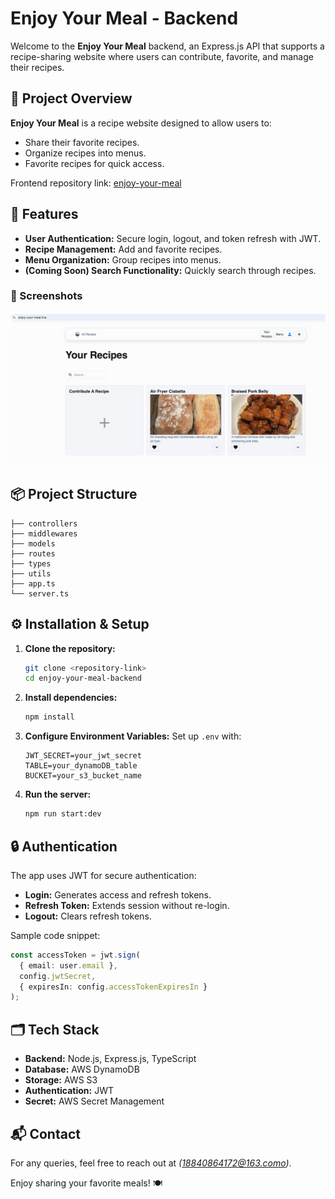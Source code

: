 
# Enjoy Your Meal - Backend

Welcome to the **Enjoy Your Meal** backend, an Express.js API that supports a recipe-sharing website where users can contribute, favorite, and manage their recipes.

## 🚀 Project Overview
**Enjoy Your Meal** is a recipe website designed to allow users to:
- Share their favorite recipes.
- Organize recipes into menus.
- Favorite recipes for quick access.

Frontend repository link: [enjoy-your-meal](https://github.com/KaiLi0822/enjoy-your-meal)

## 🌟 Features
- **User Authentication:** Secure login, logout, and token refresh with JWT.
- **Recipe Management:** Add and favorite recipes.
- **Menu Organization:** Group recipes into menus.
- **(Coming Soon) Search Functionality:** Quickly search through recipes.

### 📸 Screenshots
![Homepage](image.png)

## 📦 Project Structure
```
├── controllers
├── middlewares
├── models
├── routes
├── types
├── utils
├── app.ts
└── server.ts
```

## ⚙️ Installation & Setup
1. **Clone the repository:**
   ```bash
   git clone <repository-link>
   cd enjoy-your-meal-backend
   ```
2. **Install dependencies:**
   ```bash
   npm install
   ```
3. **Configure Environment Variables:**
   Set up `.env` with:
   ```env
   JWT_SECRET=your_jwt_secret
   TABLE=your_dynamoDB_table
   BUCKET=your_s3_bucket_name
   ```
4. **Run the server:**
   ```bash
   npm run start:dev
   ```

## 🔒 Authentication
The app uses JWT for secure authentication:
- **Login:** Generates access and refresh tokens.
- **Refresh Token:** Extends session without re-login.
- **Logout:** Clears refresh tokens.

Sample code snippet:
```typescript
const accessToken = jwt.sign(
  { email: user.email },
  config.jwtSecret,
  { expiresIn: config.accessTokenExpiresIn }
);
```

## 🗂️ Tech Stack
- **Backend:** Node.js, Express.js, TypeScript
- **Database:** AWS DynamoDB
- **Storage:** AWS S3
- **Authentication:** JWT
- **Secret:** AWS Secret Management


## 📬 Contact
For any queries, feel free to reach out at *(18840864172@163.como)*.

Enjoy sharing your favorite meals! 🍽️
